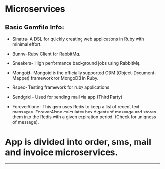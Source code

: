  Microservices
=================


Basic Gemfile Info:
----------------------------

* Sinatra- A DSL for quickly creating web applications in Ruby with minimal effort.
 
* Bunny- Ruby Client for RabbitMq.

* Sneakers- High performance background jobs using RabbitMq.

* Mongoid- Mongoid is the officially supported ODM (Object-Document-Mapper) framework for MongoDB in Ruby.

* Rspec- Testing framework for ruby applications

* Sendgrid - Used for sending mail via app (Third Party)

* ForeverAlone- This gem uses Redis to keep a list of recent text messages. ForeverAlone calculates hex digests of message and stores them into the Redis with a given expiration period. (Check for uniqness of message).


#  App is divided into order, sms, mail and invoice microservices.
****
